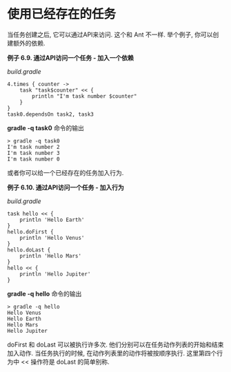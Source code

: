 # 使用已经存在的任务

当任务创建之后,
它可以通过API来访问.
这个和 Ant 不一样.
举个例子,
你可以创建额外的依赖.

**例子 6.9. 通过API访问一个任务 - 加入一个依赖**

*build.gradle*

    4.times { counter ->
        task "task$counter" << {
            println "I'm task number $counter"
        }
    }
    task0.dependsOn task2, task3

**gradle -q task0** 命令的输出

    > gradle -q task0
    I'm task number 2
    I'm task number 3
    I'm task number 0

或者你可以给一个已经存在的任务加入行为.

**例子 6.10. 通过API访问一个任务 - 加入行为**


*build.gradle*

    task hello << {
        println 'Hello Earth'
    }
    hello.doFirst {
        println 'Hello Venus'
    }
    hello.doLast {
        println 'Hello Mars'
    }
    hello << {
        println 'Hello Jupiter'
    }

**gradle -q hello** 命令的输出

    > gradle -q hello
    Hello Venus
    Hello Earth
    Hello Mars
    Hello Jupiter

doFirst 和 doLast 可以被执行许多次. 他们分别可以在任务动作列表的开始和结束加入动作.
当任务执行的时候,
在动作列表里的动作将被按顺序执行.
这里第四个行为中 << 操作符是 doLast 的简单别称.

